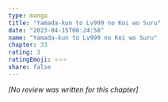 ```yaml
---
type: manga
title: "Yamada-kun to Lv999 no Koi wo Suru"
date: "2023-04-15T08:24:58"
name: "Yamada-kun to Lv999 no Koi wo Suru"
chapter: 33
rating: 3
ratingEmoji: ⭐️⭐️⭐️
share: false
---
```


*[No review was written for this chapter]*

